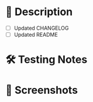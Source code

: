 # 📝 Description
  
  
  
- [ ] Updated CHANGELOG
- [ ] Updated README

# 🛠 Testing Notes

# 📸 Screenshots
